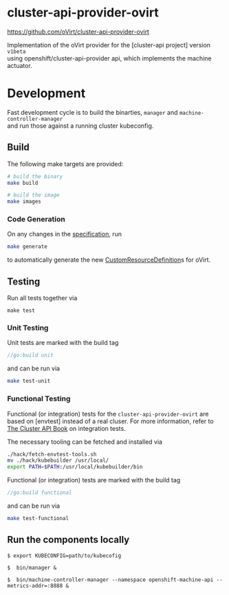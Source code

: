 # cluster-api-provider-ovirt

https://github.com/oVirt/cluster-api-provider-ovirt

Implementation of the  oVirt provider for the [cluster-api project] version `v1beta` \
using openshift/cluster-api-provider api, which implements the machine actuator.

# Development

Fast development cycle is to build the binarties, `manager` and `machine-controller-manager` \
and run those against a running cluster kubeconfig.

## Build

The following make targets are provided:
```bash
# build the binary
make build  

# build the image
make images
```

### Code Generation

On any changes in the [specification](https://github.com/openshift/cluster-api-provider-ovirt/blob/master/pkg/apis/ovirtprovider/v1beta1/types.go), run 
```bash
make generate
```
to automatically generate the new [CustomResourceDefinition](https://kubernetes.io/docs/tasks/extend-kubernetes/custom-resources/custom-resource-definitions/)s for oVirt.


## Testing

Run all tests together via 
```
make test
```

### Unit Testing

Unit tests are marked with the build tag
```go
//go:build unit
```
and can be run via  
```bash
make test-unit
```


### Functional Testing

Functional (or integration) tests for the `cluster-api-provider-ovirt` are based on [envtest] instead of a real cluser. For more information, refer to [The Cluster API Book](https://cluster-api.sigs.k8s.io/developer/testing.html#integration-tests) on integration tests. 

The necessary tooling can be fetched and installed via
```bash
./hack/fetch-envtest-tools.sh
mv ./hack/kubebuilder /usr/local/
export PATH=$PATH:/usr/local/kubebuilder/bin
```

Functional (or integration) tests are marked with the build tag
```go
//go:build functional
```
and can be run via 
```bash
make test-functional
```

## Run the components locally

```console
$ export KUBECONFIG=path/to/kubecofig

$  bin/manager &

$  bin/machine-controller-manager --namespace openshift-machine-api --metrics-addr=:8888 &
``` 
